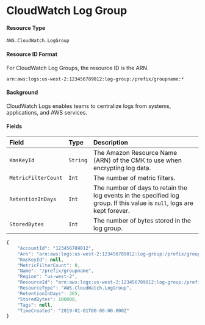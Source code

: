 # CloudWatch Log Group

#### Resource Type

`AWS.CloudWatch.LogGroup`

#### Resource ID Format

For CloudWatch Log Groups, the resource ID is the ARN.

`arn:aws:logs:us-west-2:123456789012:log-group:/prefix/groupname:*`

#### Background

CloudWatch Logs enables teams to centralize logs from systems, applications, and AWS services.

#### Fields

| Field               | Type     | Description                                                                                                             |
| :------------------ | :------- | :---------------------------------------------------------------------------------------------------------------------- |
| `KmsKeyId`          | `String` | The Amazon Resource Name \(ARN\) of the CMK to use when encrypting log data.                                            |
| `MetricFilterCount` | `Int`    | The number of metric filters.                                                                                           |
| `RetentionInDays`   | `Int`    | The number of days to retain the log events in the specified log group. If this value is `null`, logs are kept forever. |
| `StoredBytes`       | `Int`    | The number of bytes stored in the log group.                                                                            |

```javascript
{
    "AccountId": "123456789012",
    "Arn": "arn:aws:logs:us-west-2:123456789012:log-group:/prefix/groupname:*",
    "KmsKeyId": null,
    "MetricFilterCount": 0,
    "Name": "/prefix/groupname",
    "Region": "us-west-2",
    "ResourceId": "arn:aws:logs:us-west-2:123456789012:log-group:/prefix/groupname:*",
    "ResourceType": "AWS.CloudWatch.LogGroup",
    "RetentionInDays": 365,
    "StoredBytes": 100000,
    "Tags": null,
    "TimeCreated": "2019-01-01T00:00:00.000Z"
}
```
